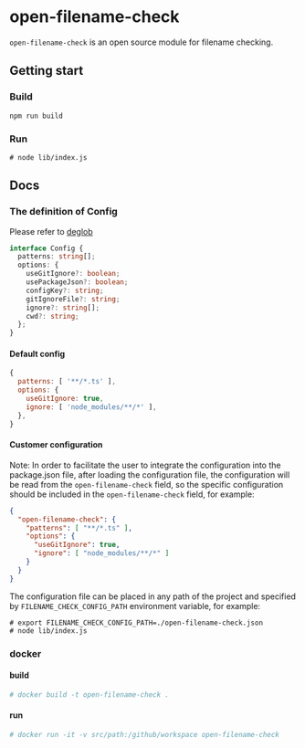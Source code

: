 # open-filename-check

`open-filename-check` is an open source module for filename checking.

## Getting start

### Build

```shell
npm run build
```

### Run

```shell
# node lib/index.js
```

## Docs

### The definition of Config

Please refer to [deglob](https://www.npmjs.com/package/deglob)

```typescript
interface Config {
  patterns: string[];
  options: {
    useGitIgnore?: boolean;
    usePackageJson?: boolean;
    configKey?: string;
    gitIgnoreFile?: string;
    ignore?: string[];
    cwd?: string;
  };
}
```

#### Default config

```javascript
{
  patterns: [ '**/*.ts' ],
  options: {
    useGitIgnore: true,
    ignore: [ 'node_modules/**/*' ],
  },
}
```

#### Customer configuration

Note: In order to facilitate the user to integrate the configuration into the package.json file, after loading the configuration file, the configuration will be read from the `open-filename-check` field, so the specific configuration should be included in the `open-filename-check` field, for example:

```json
{
  "open-filename-check": {
    "patterns": [ "**/*.ts" ],
    "options": {
      "useGitIgnore": true,
      "ignore": [ "node_modules/**/*" ]
    }
  }
}
```

The configuration file can be placed in any path of the project and specified by `FILENAME_CHECK_CONFIG_PATH` environment variable, for example:

```shell
# export FILENAME_CHECK_CONFIG_PATH=./open-filename-check.json
# node lib/index.js
```

### docker

#### build

```bash
# docker build -t open-filename-check .
```

#### run

```bash
# docker run -it -v src/path:/github/workspace open-filename-check
```

